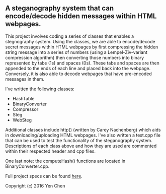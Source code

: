 A steganography system that can encode/decode hidden messages within HTML webpages.
--------------------------------------------------------------------------------------
This project involves coding a series of classes that enables a stegnography system. Using the classes, we are able to encode/decode secret messages within HTML webpages by first compressing the hidden string message into a series of numbers (using a Lempel-Ziv-variant compression algorithm) then converting those numbers into binary represented by tabs (1s) and spaces (0s). These tabs and spaces are then appended to the ends of each line and placed back into the webpage. Conversely, it is also able to decode webpages that have pre-encoded messages in them.

I've written the following classes:
- HashTable
- BinaryConverter
- Compressor
- Steg
- WebSteg

Additional classes include http() (written by Carey Nachenberg) which aids in downloading/uploading HTML webpages. I've also written a test.cpp file that can be used to test the functionality of the steganography system. Descriptions of each class above and how they are used are commented within their respected header and cpp files.

One last note: the computeHash() functions are located in BinaryConverter.cpp.

Full project specs can be found [here](https://github.com/nehcney/Steganography/blob/d63d171854fe3aca32e13d22e14fe6942b3a436e/P4%20-%20Spec.pdf).

Copyright (c) 2016 Yen Chen
